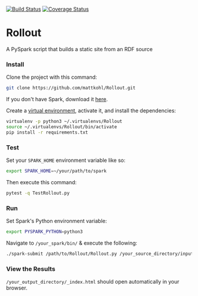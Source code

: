 [![Build Status](https://travis-ci.org/mattkohl/Rollout.svg?branch=master)](https://travis-ci.org/mattkohl/Rollout) [![Coverage Status](https://coveralls.io/repos/github/mattkohl/Rollout/badge.svg?branch=master)](https://coveralls.io/github/mattkohl/Rollout?branch=master)

# Rollout

A PySpark script that builds a static site from an RDF source

### Install

Clone the project with this command:

```bash
git clone https://github.com/mattkohl/Rollout.git
```
    
If you don't have Spark, download it [here](http://spark.apache.org/downloads.html).

Create a [virtual environment](https://pypi.python.org/pypi/virtualenv), activate it, and install the dependencies:

```bash
virtualenv -p python3 ~/.virtualenvs/Rollout
source ~/.virtualenvs/Rollout/bin/activate
pip install -r requirements.txt
```

### Test
Set your `SPARK_HOME` environment variable like so:
```bash
export SPARK_HOME=~/your/path/to/spark
```
Then execute this command:
```bash
pytest -q TestRollout.py 
```

### Run 

Set Spark's Python environment variable:

```bash
export PYSPARK_PYTHON=python3
```

Navigate to `/your_spark/bin/` & execute the following:

```bash
./spark-submit /path/to/Rollout/Rollout.py /your_source_directory/input.nq /your_output_directory/
```

### View the Results

`/your_output_directory/_index.html` should open automatically in your browser.